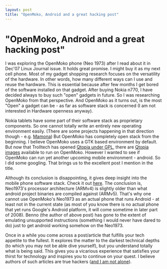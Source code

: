```yaml
---
layout: post
title: "OpenMoko, Android and a great hacking post"
---
```

"OpenMoko, Android and a great hacking post"
===
I was exploring the OpenMoko phone (Neo 1973) after I read about it in Dec'07 Linux Journal issue. It holds great promise. I might buy it as my next cell phone. Most of my gadget shopping research focuses on the versatility of the hardware. In other words, how many different ways can I use and reuse the hardware. This is essential because after few months I get bored of the software installed on that gadget. After buying Nokia n770, I have decided always to buy such "open" gadgets in future. So I was researching OpenMoko from that perspective. And OpenMoko as it turns out, is the most "Open" a gadget can be - as far as software stack is concerned (I am not interested in Hardware openness anyway).  
  
Nokia tablets have some part of their software stack as proprietary components. So one cannot totally write an entirely new operating environment easily. (There are some projects happening in that direction though - e.g. [Mamona][0]) But OpenMoko has completely open stack from the beginning. I believe OpenMoko uses a GTK based environment by default. But now that Trolltech has opened [Qtopia under GPL][1], there are [Qtopia images][2] available to run on OpenMoko. However I wanted to see if OpenMoko can run yet another upcoming mobile environment - android. So I did some googling. That brings us to the excellent post I mention in the title.  
  
Although its conclusion is disappointing, it gives deep insight into the mobile phone software stack. Check it out [here][3]. The conclusion is, Neo1973's processor architecture (ARMv4) is slightly older than what android project binaries are compiled against (ARMv5). That's why one cannot use OpenMoko's Neo1973 as an actual phone that runs Android - at least not in the current state (as most of you know there is no actual phone that yet runs Google's Android platform, it will come sometime in later part of 2008). Benno (the author of above post) has gone to the extent of emulating unsupported instructions (something I would never have dared to do) just to get android working somehow on the Neo1973\.   
  
Once in a while you come across a post/article that fulfills your tech appetite to the fullest. It explores the matter to the darkest technical depths (to which you may not be able dive yourself), but you understand totally what is being said. This gives you a vicarious experience that satisfies your thirst for technology and inspires you to continue on your quest. I believe authors of such articles are true hackers ([and I am not alone][4]).

[0]: http://dev.openbossa.org/trac/mamona/
[1]: http://arstechnica.com/journals/linux.ars/2008/01/18/trolltech-to-adopt-gpl-3-for-qt
[2]: http://wiki.openmoko.org/wiki/Qtopia_on_Neo_1973
[3]: http://benno.id.au/blog/2007/11/21/android-neo1973
[4]: http://paulgraham.com/hp.html
